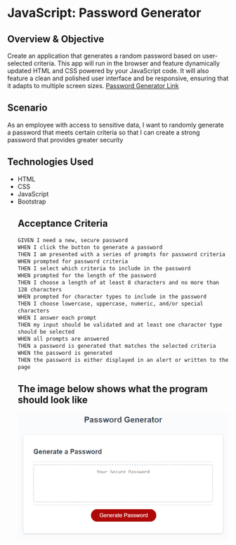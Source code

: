 # JavaScript: Password Generator

## Overview & Objective
<p>Create an application that generates a random password based on user-selected criteria. This app will run in the browser and feature dynamically updated HTML and CSS powered by your JavaScript code. It will also feature a clean and polished user interface and be responsive, ensuring that it adapts to multiple screen sizes.
<a href="https://markmcdnyu.github.io/Password-Generator/" target="_blank">Password Generator Link</a>
</p>

## Scenario
As an employee with access to sensitive data, 
I want to randomly generate a password that meets certain criteria
so that I can create a strong password that provides greater security

## Technologies Used
<ul>
    <li>HTML</li>
    <li>CSS</li>
    <li>JavaScript</li>
    <li>Bootstrap</li>

## Acceptance Criteria
```
GIVEN I need a new, secure password
WHEN I click the button to generate a password
THEN I am presented with a series of prompts for password criteria
WHEN prompted for password criteria
THEN I select which criteria to include in the password
WHEN prompted for the length of the password
THEN I choose a length of at least 8 characters and no more than 128 characters
WHEN prompted for character types to include in the password
THEN I choose lowercase, uppercase, numeric, and/or special characters
WHEN I answer each prompt
THEN my input should be validated and at least one character type should be selected
WHEN all prompts are answered
THEN a password is generated that matches the selected criteria
WHEN the password is generated
THEN the password is either displayed in an alert or written to the page
```
<h2>The image below shows what the program should look like</h2>
<img src="Assets/03-javascript-homework-demo.png" alt="Basic layout of a password generator with text field empty"> 